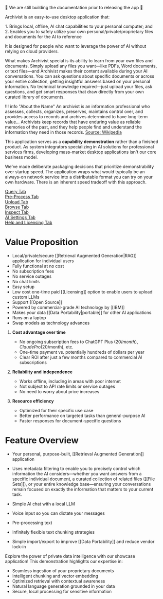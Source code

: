 🚧 We are still building the documentation prior to releasing the app 🚧

Archivist is an easy-to-use desktop application that:

1\. Brings local, offline, AI chat capabilities to your personal computer; and<br>
2\. Enables you to safely utilize your own personal/private/proprietary files and documents for the AI to reference

It is designed for people who want to leverage the power of AI without relying on cloud providers.

What makes Archivist special is its ability to learn from your own files and documents. Simply upload any files you want—like PDFs, Word documents, or text files—and Archivist makes their content available during your AI conversations. You can ask questions about specific documents or across your entire collection, getting insightful answers based on your personal information. No technical knowledge required—just upload your files, ask questions, and get smart responses that draw directly from your own curated library of documents.

!!! info "About the Name"
    An archivist is an information professional who assesses, collects, organizes, preserves, maintains control over, and provides access to records and archives determined to have long-term value... Archivists keep records that have enduring value as reliable memories of the past, and they help people find and understand the information they need in those records. [Source: Wikipedia](https://en.wikipedia.org/wiki/Archivist)

This application serves as a **capability demonstration** rather than a finished product. As system integrators specializing in AI solutions for professional services firms, developing mass-market desktop applications isn't our core business model.

We've made deliberate packaging decisions that prioritize demonstrability over startup speed. The application wraps what would typically be an always-on network service into a distributable format you can try on your own hardware. There is an inherent speed tradeoff with this approach.

[Query Tab](tabs/query.md)  
[Pre-Process Tab](tabs/pre-process.md)  
[Upload Tab](tabs/upload.md)  
[Browse Tab](tabs/browse.md)  
[Inspect Tab](tabs/inspect.md)  
[AI Settings Tab](tabs/ai_settings.md)  
[Help and Licensing Tab](tabs/help_and_licensing.md)  

# Value Proposition

- Local/private/secure [[Retrieval Augmented Generation|RAG]] application for individual users
- Fully functional at no cost
- No subscription fees
- No service outages
- No chat limits
- Easy setup
- Low cost one-time paid [[Licensing]] option to enable users to upload custom LLMs
- Support [[Open Source]]
- Powered by commercial-grade AI technology by [[IBM]]
- Makes your data [[Data Portability|portable]] for other AI applications
- Runs on a laptop
- Swap models as technology advances


1. **Cost advantage over time**
    - No ongoing subscription fees to ChatGPT Plus ($20/month), Claude Pro ($20/month), etc.
    - One-time payment vs. potentially hundreds of dollars per year
    - Clear ROI after just a few months compared to commercial AI subscriptions

2. **Reliability and independence**
    - Works offline, including in areas with poor internet
    - Not subject to API rate limits or service outages
    - No need to worry about price increases

3. **Resource efficiency**
    - Optimized for their specific use case
    - Better performance on targeted tasks than general-purpose AI
    - Faster responses for document-specific questions

# Feature Overview

- Your personal, purpose-built, [[Retrieval Augmented Generation]] application

- Uses metadata filtering to enable you to precisely control which information the AI considers—whether you want answers from a specific individual document, a curated collection of related files ([[File Sets]]), or your entire knowledge base—ensuring your conversations remain focused on exactly the information that matters to your current task.

- Simple AI chat with a local LLM

- Voice input so you can dictate your messages

- Pre-processing text

- Infinitely flexible text chunking strategies

- Simple import/export to improve [[Data Portability]] and reduce vendor lock-in

Explore the power of private data intelligence with our showcase application! This demonstration highlights our expertise in:

- Seamless ingestion of your proprietary documents
- Intelligent chunking and vector embedding
- Optimized retrieval with contextual awareness
- Natural language generation grounded in your data
- Secure, local processing for sensitive information
